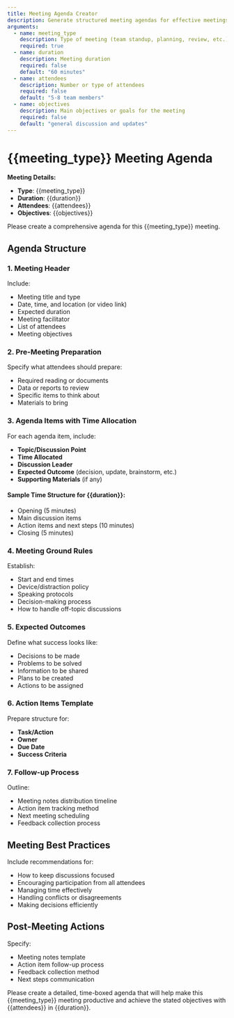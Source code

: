 ```yaml
---
title: Meeting Agenda Creator
description: Generate structured meeting agendas for effective meetings
arguments:
  - name: meeting_type
    description: Type of meeting (team standup, planning, review, etc.)
    required: true
  - name: duration
    description: Meeting duration
    required: false
    default: "60 minutes"
  - name: attendees
    description: Number or type of attendees
    required: false
    default: "5-8 team members"
  - name: objectives
    description: Main objectives or goals for the meeting
    required: false
    default: "general discussion and updates"
---
```


# {{meeting_type}} Meeting Agenda

**Meeting Details:**
- **Type**: {{meeting_type}}
- **Duration**: {{duration}}
- **Attendees**: {{attendees}}
- **Objectives**: {{objectives}}

Please create a comprehensive agenda for this {{meeting_type}} meeting.

## Agenda Structure

### 1. Meeting Header
Include:
- Meeting title and type
- Date, time, and location (or video link)
- Expected duration
- Meeting facilitator
- List of attendees
- Meeting objectives

### 2. Pre-Meeting Preparation
Specify what attendees should prepare:
- Required reading or documents
- Data or reports to review
- Specific items to think about
- Materials to bring

### 3. Agenda Items with Time Allocation

For each agenda item, include:
- **Topic/Discussion Point**
- **Time Allocated**
- **Discussion Leader**
- **Expected Outcome** (decision, update, brainstorm, etc.)
- **Supporting Materials** (if any)

#### Sample Time Structure for {{duration}}:
- Opening (5 minutes)
- Main discussion items
- Action items and next steps (10 minutes)
- Closing (5 minutes)

### 4. Meeting Ground Rules
Establish:
- Start and end times
- Device/distraction policy
- Speaking protocols
- Decision-making process
- How to handle off-topic discussions

### 5. Expected Outcomes
Define what success looks like:
- Decisions to be made
- Problems to be solved
- Information to be shared
- Plans to be created
- Actions to be assigned

### 6. Action Items Template
Prepare structure for:
- **Task/Action**
- **Owner**
- **Due Date**
- **Success Criteria**

### 7. Follow-up Process
Outline:
- Meeting notes distribution timeline
- Action item tracking method
- Next meeting scheduling
- Feedback collection process

## Meeting Best Practices

Include recommendations for:
- How to keep discussions focused
- Encouraging participation from all attendees
- Managing time effectively
- Handling conflicts or disagreements
- Making decisions efficiently

## Post-Meeting Actions

Specify:
- Meeting notes template
- Action item follow-up process
- Feedback collection method
- Next steps communication

Please create a detailed, time-boxed agenda that will help make this {{meeting_type}} meeting productive and achieve the stated objectives with {{attendees}} in {{duration}}.